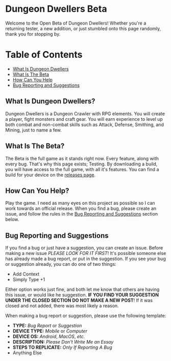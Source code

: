 # Dungeon Dwellers Beta

Welcome to the Open Beta of Dungeon Dwellers! Whether you're a returning tester, a new addition, or just stumbled onto this page randomly,
thank you for stopping by.

# Table of Contents
* [What Is Dungeon Dwellers](https://github.com/Drinkingpants74/Dungeon_Dwellers-Beta/#what-is-dungeon-dwellers)
* [What Is The Beta](https://github.com/Drinkingpants74/Dungeon_Dwellers-Beta/#what-is-the-beta)
* [How Can You Help](https://github.com/Drinkingpants74/Dungeon_Dwellers-Beta/#how-can-you-help)
* [Bug Reporting and Suggestions](https://github.com/Drinkingpants74/Dungeon_Dwellers-Beta/#bug-reporting-and-suggestions)

## What Is Dungeon Dwellers?

Dungeon Dwellers is a Dungeon Crawler with RPG elements. You will create a player, fight monsters and craft gear.
You will earn experience to level up both combat and non-combat skills such as Attack, Defense, Smithing, and Mining, just to name a few.


## What Is The Beta?

The Beta is the full game as it stands right now. Every feature, along with every bug. That's why this page exists; Testing.
By downloading a build, you will have access to the full game, with all it's features. You can find a build for your device on the
[releases page](https://github.com/Drinkingpants74/Dungeon_Dwellers-Beta/releases).


## How Can You Help?

Play the game. I need as many eyes on this project as possible so I can work towards an official release.
When you find a bug, please create an issue, and follow the rules in the [Bug Reporting and Suggestions](https://github.com/Drinkingpants74/Dungeon_Dwellers-Beta/edit/main/README.md#bug-reporting-and-suggestions) section below.


## Bug Reporting and Suggestions
If you find a bug or just have a suggestion, you can create an issue. Before making a new issue _PLEASE LOOK FOR IT FIRST_!
It's possible someone else has already made a bug report, or put in the suggestion. If you see your bug or suggestion already, you can do one of two things:

* Add Context
* Simply Type +1

Either option works just fine, and both let me know that others are having this issue, or would like he suggestion.
__IF YOU FIND YOUR SUGGESTION UNDER THE CLOSED SECTION DO NOT MAKE A NEW POST__!
If it was closed and not added, there was most likely a reason.

When making a bug report or suggestion, please use the following template:

* __TYPE:__ _Bug Report_ or _Suggestion_
* __DEVICE TYPE:__ _Mobile_ or _Computer_
* __DEVICE OS:__ _Android_, _MacOS_, _etc._
* __DESCRIPTION:__ _Please Don't Write Me an Essay_
* __STEPS TO REPLICATE:__ _Only If Reporting A Bug_
* Anything Else
